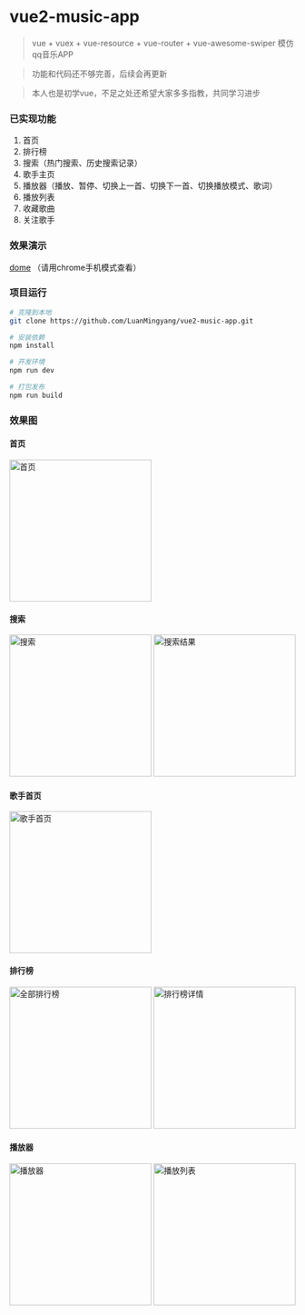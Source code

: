 # vue2-music-app

> vue + vuex + vue-resource + vue-router + vue-awesome-swiper 模仿qq音乐APP

> 功能和代码还不够完善，后续会再更新

> 本人也是初学vue，不足之处还希望大家多多指教，共同学习进步

### 已实现功能
1. 首页
2. 排行榜
3. 搜索（热门搜索、历史搜索记录）
4. 歌手主页
5. 播放器（播放、暂停、切换上一首、切换下一首、切换播放模式、歌词）
6. 播放列表
7. 收藏歌曲
8. 关注歌手

### 效果演示

[dome](https://luanmingyang.github.io/vue2-music-app/dist/index.html) （请用chrome手机模式查看）

### 项目运行

``` bash
# 克隆到本地
git clone https://github.com/LuanMingyang/vue2-music-app.git

# 安装依赖
npm install

# 开发环境
npm run dev

# 打包发布
npm run build
```

### 效果图

#### 首页

<img width="250" src="https://github.com/LuanMingyang/vue2-music-app/raw/master/preview/musicHall.png" alt="首页"/>

#### 搜索

<img width="250" src="https://github.com/LuanMingyang/vue2-music-app/raw/master/preview/search2.png" alt="搜索"/> <img width="250" src="https://github.com/LuanMingyang/vue2-music-app/raw/master/preview/search.png" alt="搜索结果"/>

#### 歌手首页

<img width="250" src="https://github.com/LuanMingyang/vue2-music-app/raw/master/preview/singer.png" alt="歌手首页"/>

#### 排行榜

<img width="250" src="https://github.com/LuanMingyang/vue2-music-app/raw/master/preview/rank.png" alt="全部排行榜"/> <img width="250" src="https://github.com/LuanMingyang/vue2-music-app/raw/master/preview/rank2.png" alt="排行榜详情"/>

#### 播放器

<img width="250" src="https://github.com/LuanMingyang/vue2-music-app/raw/master/preview/player.png" alt="播放器"/> <img width="250" src="https://github.com/LuanMingyang/vue2-music-app/raw/master/preview/playlist.png" alt="播放列表"/>